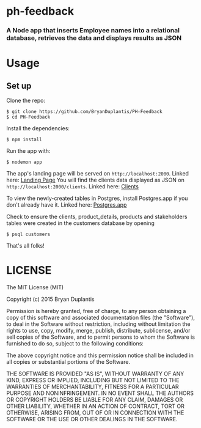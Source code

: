 # ph-feedback
### A Node app that inserts Employee names into a relational database, retrieves the data and displays results as JSON

# Usage

## Set up

Clone the repo:
```
$ git clone https://github.com/BryanDuplantis/PH-Feedback
$ cd PH-Feedback
```

Install the dependencies:
```
$ npm install
```

Run the app with:
```
$ nodemon app
```
The app's landing page will be served on `http://localhost:2000`. Linked here: [Landing Page](http://localhost:2000)
You will find the clients data displayed as JSON on `http://localhost:2000/clients`. Linked here: [Clients](http://localhost:2000/clients)

To view the newly-created tables in Postgres, install Postgres.app if you don't already have it. Linked here: [Postgres.app](http://postgresapp.com/)

Check to ensure the clients, product_details, products and stakeholders tables were created in the customers database by opening
```
$ psql customers
```
That's all folks!

# LICENSE
The MIT License (MIT)

Copyright (c) 2015 Bryan Duplantis

Permission is hereby granted, free of charge, to any person obtaining a copy
of this software and associated documentation files (the "Software"), to deal
in the Software without restriction, including without limitation the rights
to use, copy, modify, merge, publish, distribute, sublicense, and/or sell
copies of the Software, and to permit persons to whom the Software is
furnished to do so, subject to the following conditions:

The above copyright notice and this permission notice shall be included in all
copies or substantial portions of the Software.

THE SOFTWARE IS PROVIDED "AS IS", WITHOUT WARRANTY OF ANY KIND, EXPRESS OR
IMPLIED, INCLUDING BUT NOT LIMITED TO THE WARRANTIES OF MERCHANTABILITY,
FITNESS FOR A PARTICULAR PURPOSE AND NONINFRINGEMENT. IN NO EVENT SHALL THE
AUTHORS OR COPYRIGHT HOLDERS BE LIABLE FOR ANY CLAIM, DAMAGES OR OTHER
LIABILITY, WHETHER IN AN ACTION OF CONTRACT, TORT OR OTHERWISE, ARISING FROM,
OUT OF OR IN CONNECTION WITH THE SOFTWARE OR THE USE OR OTHER DEALINGS IN THE
SOFTWARE.
